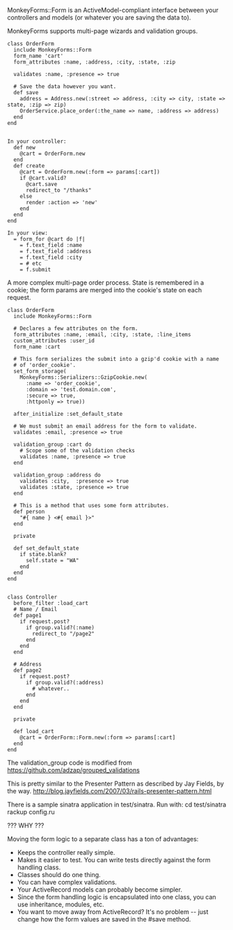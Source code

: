 MonkeyForms::Form is an ActiveModel-compliant interface
between your controllers and models (or whatever you are 
saving the data to).

MonkeyForms supports multi-page wizards and validation groups.

    class OrderForm
      include MonkeyForms::Form
      form_name 'cart'
      form_attributes :name, :address, :city, :state, :zip 
      
      validates :name, :presence => true

      # Save the data however you want.
      def save
        address = Address.new(:street => address, :city => city, :state => state, :zip => zip)
        OrderService.place_order(:the_name => name, :address => address)
      end
    end


    In your controller:
      def new
        @cart = OrderForm.new
      end
      def create
        @cart = OrderForm.new(:form => params[:cart])
        if @cart.valid?
          @cart.save
          redirect_to "/thanks"
        else
          render :action => 'new'
        end
      end
    end

    In your view:
      = form_for @cart do |f|
        = f.text_field :name
        = f.text_field :address
        = f.text_field :city
        = # etc
        = f.submit


A more complex multi-page order process.
State is remembered in a cookie; the form params are merged into the cookie's state on each request.

    class OrderForm
      include MonkeyForms::Form

      # Declares a few attributes on the form.
      form_attributes :name, :email, :city, :state, :line_items
      custom_attributes :user_id
      form_name :cart

      # This form serializes the submit into a gzip'd cookie with a name
      # of 'order_cookie'.
      set_form_storage(
        MonkeyForms::Serializers::GzipCookie.new(
          :name => 'order_cookie',
          :domain => 'test.domain.com',
          :secure => true,
          :httponly => true))

      after_initialize :set_default_state

      # We must submit an email address for the form to validate.
      validates :email, :presence => true

      validation_group :cart do
        # Scope some of the validation checks
        validates :name, :presence => true
      end

      validation_group :address do
        validates :city,  :presence => true
        validates :state, :presence => true
      end

      # This is a method that uses some form attributes.
      def person
        "#{ name } <#{ email }>"
      end

      private

      def set_default_state
        if state.blank?
          self.state = "WA"
        end
      end
    end


    class Controller
      before_filter :load_cart
      # Name / Email
      def page1
        if request.post?
          if group.valid?(:name)
            redirect_to "/page2"
          end
        end
      end

      # Address
      def page2
        if request.post?
          if group.valid?(:address)
            # whatever..
          end
        end
      end

      private

      def load_cart
        @cart = OrderForm::Form.new(:form => params[:cart]
      end
    end


The validation_group code is modified from 
https://github.com/adzap/grouped_validations


This is pretty similar to the Presenter Pattern as described
by Jay Fields, by the way. http://blog.jayfields.com/2007/03/rails-presenter-pattern.html



There is a sample sinatra application in test/sinatra.  Run with:
cd test/sinatra
rackup config.ru



??? WHY ???

Moving the form logic to a separate class has a ton of advantages:

* Keeps the controller really simple.  
* Makes it easier to test. You can write tests directly against the form handling class.
* Classes should do one thing.
* You can have complex validations.
* Your ActiveRecord models can probably become simpler.
* Since the form handling logic is encapsulated into one class, you can use inheritance, modules, etc.
* You want to move away from ActiveRecord? It's no problem -- just change how the form values are saved in the #save method.
